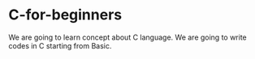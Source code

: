 # C-for-beginners

We are going to learn concept about C language.
We are going to write codes in C starting from Basic.
